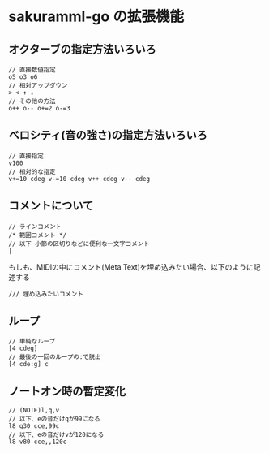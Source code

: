 # sakuramml-go の拡張機能

## オクターブの指定方法いろいろ

```
// 直接数値指定
o5 o3 o6
// 相対アップダウン
> < ↑ ↓
// その他の方法
o++ o-- o+=2 o-=3
```

## ベロシティ(音の強さ)の指定方法いろいろ

```
// 直接指定
v100
// 相対的な指定
v+=10 cdeg v-=10 cdeg v++ cdeg v-- cdeg
```

## コメントについて

```
// ラインコメント
/* 範囲コメント */
// 以下 小節の区切りなどに便利な一文字コメント
|
```

もしも、MIDIの中にコメント(Meta Text)を埋め込みたい場合、以下のように記述する

```
/// 埋め込みたいコメント
```

## ループ

```
// 単純なループ
[4 cdeg]
// 最後の一回のループの:で脱出
[4 cde:g] c
```

## ノートオン時の暫定変化

```
// (NOTE)l,q,v
// 以下、eの音だけqが99になる
l8 q30 cce,99c
// 以下、eの音だけvが120になる
l8 v80 cce,,120c
```

